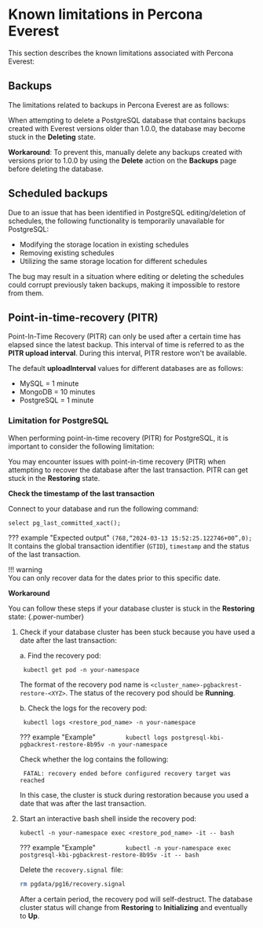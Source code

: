 # Known limitations in Percona Everest


This section describes the known limitations associated with Percona Everest:


## Backups

The limitations related to backups in Percona Everest are as follows:

When attempting to delete a PostgreSQL database that contains backups created with Everest versions older than 1.0.0, the database may become stuck in the **Deleting** state. 

**Workaround**: To prevent this, manually delete any backups created with versions prior to 1.0.0 by using the **Delete** action on the **Backups** page before deleting the database.


## Scheduled backups

Due to an issue that has been identified in PostgreSQL editing/deletion of schedules, the following functionality is temporarily unavailable for PostgreSQL:

- Modifying the storage location in existing schedules
- Removing existing schedules
- Utilizing the same storage location for different schedules

The bug may result in a situation where editing or deleting the schedules could corrupt previously taken backups, making it impossible to restore from them.


## Point-in-time-recovery (PITR)

Point-In-Time Recovery (PITR) can only be used after a certain time has elapsed since the latest backup. This interval of time is referred to as the **PITR upload interval**. During this interval, PITR restore won't be available.

The default **uploadInterval** values for different databases are as follows:  

- MySQL = 1 minute
- MongoDB = 10 minutes
- PostgreSQL = 1 minute


### Limitation for PostgreSQL

When performing point-in-time recovery (PITR) for PostgreSQL, it is important to consider the following limitation:

You may encounter issues with point-in-time recovery (PITR) when attempting to recover the database after the last transaction. PITR can get stuck in the **Restoring** state.

**Check the timestamp of the last transaction**

Connect to your database and run the following command:

`select pg_last_committed_xact();`

??? example "Expected output"
    ```
    (768,“2024-03-13 15:52:25.122746+00”,0);
    ```
    It contains the global transaction identifier (`GTID`), `timestamp` and the status of the last transaction.
    
                
!!! warning  
    You can only recover data for the dates prior to this specific date.


**Workaround**

You can follow these steps if your database cluster is stuck in the **Restoring** state:
{.power-number}


1. Check if your database cluster has been stuck because you have used a date after the last transaction:

    a. Find the recovery pod:

        
	    kubectl get pod -n your-namespace
        		
    
    The format of the recovery pod name is `<cluster_name>-pgbackrest-restore-<XYZ>`. The status of the recovery pod should be **Running**.

    b. Check the logs for the recovery pod:
       
        kubectl logs <restore_pod_name> -n your-namespace

    ??? example "Example"
        ```        
        kubectl logs postgresql-kbi-pgbackrest-restore-8b95v -n your-namespace
        ```

    Check whether the log contains the following:
        
        FATAL: recovery ended before configured recovery target was reached
        
    In this case, the cluster is stuck during restoration because you used a date that was after the last transaction.

2. Start an interactive bash shell inside the recovery pod:

    ```
	kubectl -n your-namespace exec <restore_pod_name> -it -- bash
	```

    ??? example "Example"
        ```        
	    kubectl -n your-namespace exec postgresql-kbi-pgbackrest-restore-8b95v -it -- bash
        ```

    Delete the `recovery.signal `file:

    ```sh
	rm pgdata/pg16/recovery.signal
    ```

    After a certain period, the recovery pod will self-destruct. The database cluster status will change from **Restoring** to **Initializing** and eventually to **Up**.



